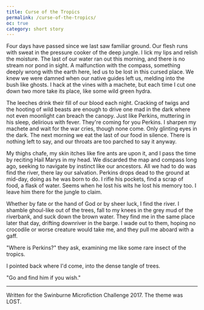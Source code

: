 ```yaml
---
title: Curse of the Tropics
permalink: /curse-of-the-tropics/
oc: true
category: short story
---
```


Four days have passed since we last saw familiar ground. Our flesh runs with sweat in the pressure cooker of the deep jungle. I lick my lips and relish the moisture. The last of our water ran out this morning, and there is no stream nor pond in sight. A malfunction with the compass, something deeply wrong with the earth here, led us to be lost in this cursed place. We knew we were damned when our native guides left us, melding into the bush like ghosts. I hack at the vines with a machete, but each time I cut one down two more take its place, like some wild green hydra.

The leeches drink their fill of our blood each night. Cracking of twigs and the hooting of wild beasts are enough to drive one mad in the dark where not even moonlight can breach the canopy. Just like Perkins, muttering in his sleep, delirious with fever. They're coming for you Perkins. I sharpen my machete and wait for the war cries, though none come. Only glinting eyes in the dark. The next morning we eat the last of our food in silence. There is nothing left to say, and our throats are too parched to say it anyway.

My thighs chafe, my skin itches like fire ants are upon it, and I pass the time by reciting Hail Marys in my head. We discarded the map and compass long ago, seeking to navigate by instinct like our ancestors. All we had to do was find the river, there lay our salvation. Perkins drops dead to the ground at mid-day, doing as he was born to do. I rifle his pockets, find a scrap of food, a flask of water. Seems when he lost his wits he lost his memory too. I leave him there for the jungle to claim.

Whether by fate or the hand of God or by sheer luck, I find the river. I shamble ghoul-like out of the trees, fall to my knees in the grey mud of the riverbank, and suck down the brown water. They find me in the same place later that day, drifting downriver in the barge. I wade out to them, hoping no crocodile or worse creature would take me, and they pull me aboard with a gaff.

"Where is Perkins?" they ask, examining me like some rare insect of the tropics.

I pointed back where I'd come, into the dense tangle of trees.

"Go and find him if you wish."

<hr />

Written for the Swinburne Microfiction Challenge 2017. The theme was LOST.
